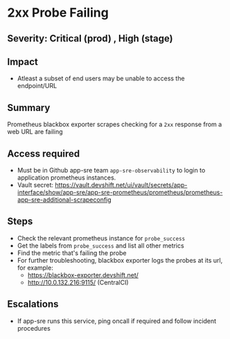 # 2xx Probe Failing

## Severity: Critical (prod) , High (stage)

## Impact

- Atleast a subset of end users may be unable to access the endpoint/URL

## Summary

Prometheus blackbox exporter scrapes checking for a `2xx` response from a web URL are failing

## Access required

- Must be in Github app-sre team `app-sre-observability` to login to application prometheus instances.
- Vault secret: https://vault.devshift.net/ui/vault/secrets/app-interface/show/app-sre/app-sre-prometheus/prometheus/prometheus-app-sre-additional-scrapeconfig


## Steps

- Check the relevant prometheus instance for `probe_success`
- Get the labels from `probe_success` and list all other metrics
- Find the metric that's failing the probe
- For further troubleshooting, blackbox exporter logs the probes at its url, for example:
    - https://blackbox-exporter.devshift.net/
    - http://10.0.132.216:9115/ (CentralCI)

## Escalations

- If app-sre runs this service, ping oncall if required and follow incident procedures
